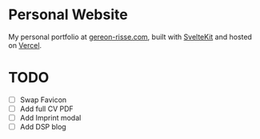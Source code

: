 # Personal Website

My personal portfolio at [gereon-risse.com](https://gereon-risse.com/), built with [SvelteKit](https://kit.svelte.dev/) and hosted on [Vercel](https://vercel.com/).

# TODO
- [ ] Swap Favicon
- [ ] Add full CV PDF
- [ ] Add Imprint modal 
- [ ] Add DSP blog 